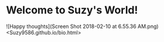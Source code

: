 # Welcome to Suzy's World!
![Happy thoughts](Screen Shot 2018-02-10 at 6.55.36 AM.png)
<Suzy9586.github.io/bio.html>
